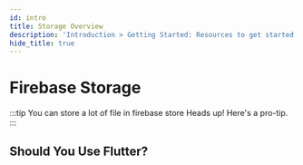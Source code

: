 ```yaml
---
id: intro
title: Storage Overview
description: 'Introduction > Getting Started: Resources to get started learning and using Redux'
hide_title: true
---
```


# Firebase Storage

:::tip You can store a lot of file in firebase store
Heads up! Here's a pro-tip.
:::

## Should You Use Flutter?

